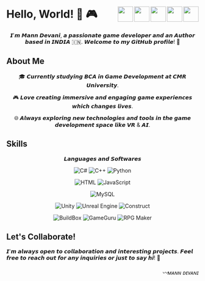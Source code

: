 # Hello, World! 👋 🎮  <a href="https://twitter.com/MannDevani"><img align="right" src="https://github.com/Mann763/Mann763/assets/39549934/ddfa73d9-62db-407e-a49a-de834a100e42" height="40" width="40"/></a> <a href="https://linkedin.com/in/mann-devani"><img align="right" src="https://github.com/Mann763/Mann763/assets/39549934/3931b1ab-47be-4566-8855-29e63b411f61" height="40" width="40"/></a> <a href="https://www.youtube.com/@manndevani3664" ><img align="right" src="https://github.com/Mann763/Mann763/assets/39549934/53978a40-643a-4c85-b644-8866fff2c229" height="40" width="40"/></a><a href="https://instagram.com/mann_devani"><img align="right" src="https://github.com/Mann763/Mann763/assets/39549934/ff6db6fd-c9cc-4e04-a4be-10e3ce172b27" height="40" width="40"/></a><a href="https://linktr.ee/mann_devani"><img align="right" src="https://github.com/Mann763/Mann763/assets/39549934/2e728cad-950b-4b61-8101-7acddaa6b9d0" height="40" width="40"/></a>


<p align="center"> 𝙄'𝙢 𝙈𝙖𝙣𝙣 𝘿𝙚𝙫𝙖𝙣𝙞, 𝙖 𝙥𝙖𝙨𝙨𝙞𝙤𝙣𝙖𝙩𝙚 𝙜𝙖𝙢𝙚 𝙙𝙚𝙫𝙚𝙡𝙤𝙥𝙚𝙧 𝙖𝙣𝙙 𝙖𝙣 𝘼𝙪𝙩𝙝𝙤𝙧 𝙗𝙖𝙨𝙚𝙙 𝙞𝙣 𝙄𝙉𝘿𝙄𝘼 🇮🇳. 𝙒𝙚𝙡𝙘𝙤𝙢𝙚 𝙩𝙤 𝙢𝙮 𝙂𝙞𝙩𝙃𝙪𝙗 𝙥𝙧𝙤𝙛𝙞𝙡𝙚! 🚀</p>

## About Me

<p align="center"> 🎓 𝘾𝙪𝙧𝙧𝙚𝙣𝙩𝙡𝙮 𝙨𝙩𝙪𝙙𝙮𝙞𝙣𝙜 𝘽𝘾𝘼 𝙞𝙣 𝙂𝙖𝙢𝙚 𝘿𝙚𝙫𝙚𝙡𝙤𝙥𝙢𝙚𝙣𝙩 𝙖𝙩 𝘾𝙈𝙍 𝙐𝙣𝙞𝙫𝙚𝙧𝙨𝙞𝙩𝙮. </p>
<p align="center"> 🎮 𝙇𝙤𝙫𝙚 𝙘𝙧𝙚𝙖𝙩𝙞𝙣𝙜 𝙞𝙢𝙢𝙚𝙧𝙨𝙞𝙫𝙚 𝙖𝙣𝙙 𝙚𝙣𝙜𝙖𝙜𝙞𝙣𝙜 𝙜𝙖𝙢𝙚 𝙚𝙭𝙥𝙚𝙧𝙞𝙚𝙣𝙘𝙚𝙨 𝙬𝙝𝙞𝙘𝙝 𝙘𝙝𝙖𝙣𝙜𝙚𝙨 𝙡𝙞𝙫𝙚𝙨. </p>
<p align="center"> 🌐 𝘼𝙡𝙬𝙖𝙮𝙨 𝙚𝙭𝙥𝙡𝙤𝙧𝙞𝙣𝙜 𝙣𝙚𝙬 𝙩𝙚𝙘𝙝𝙣𝙤𝙡𝙤𝙜𝙞𝙚𝙨 𝙖𝙣𝙙 𝙩𝙤𝙤𝙡𝙨 𝙞𝙣 𝙩𝙝𝙚 𝙜𝙖𝙢𝙚 𝙙𝙚𝙫𝙚𝙡𝙤𝙥𝙢𝙚𝙣𝙩 𝙨𝙥𝙖𝙘𝙚 𝙡𝙞𝙠𝙚 𝙑𝙍 & 𝘼𝙄. </p>

## Skills
<p align="center"> 𝙇𝙖𝙣𝙜𝙪𝙖𝙜𝙚𝙨 𝙖𝙣𝙙 𝙎𝙤𝙛𝙩𝙬𝙖𝙧𝙚𝙨 </p>
<p align="center">
  <img src="https://img.shields.io/badge/C%23-239120?style=for-the-badge&logo=c-sharp&logoColor=white" alt="C#">
  <img src="https://img.shields.io/badge/C%2B%2B-00599C?style=for-the-badge&logo=c%2B%2B&logoColor=white" alt="C++">
  <img src="https://img.shields.io/badge/Python-3776AB?style=for-the-badge&logo=python&logoColor=white" alt="Python">
</p>

<p align="center">
  <img src="https://img.shields.io/badge/HTML5-E34F26?style=for-the-badge&logo=html5&logoColor=white" alt="HTML">
  <img src="https://img.shields.io/badge/JavaScript-F7DF1E?style=for-the-badge&logo=javascript&logoColor=black" alt="JavaScript">
</p>

<p align="center">
  <img src="https://img.shields.io/badge/MySQL-4479A1?style=for-the-badge&logo=mysql&logoColor=white" alt="MySQL">

</p>

<p align="center">
  <img src="https://img.shields.io/badge/Unity-000000?style=for-the-badge&logo=unity&logoColor=white" alt="Unity">
  <img src="https://img.shields.io/badge/Unreal_Engine-313131?style=for-the-badge&logo=unreal-engine&logoColor=white" alt="Unreal Engine">
  <img src="https://img.shields.io/badge/Construct-0F111A?style=for-the-badge&logo=construct&logoColor=white" alt="Construct">
</p>

<p align="center">
  <img src="https://img.shields.io/badge/BuildBox-F29020?style=for-the-badge&logo=buildbox&logoColor=white" alt="BuildBox">
  <img src="https://img.shields.io/badge/GameGuru-31A2AC?style=for-the-badge&logo=gameguru&logoColor=white" alt="GameGuru">
  <img src="https://img.shields.io/badge/RPG_Maker-484D79?style=for-the-badge&logo=rpg-maker&logoColor=white" alt="RPG Maker">
</p>

## Let's Collaborate!

𝙄'𝙢 𝙖𝙡𝙬𝙖𝙮𝙨 𝙤𝙥𝙚𝙣 𝙩𝙤 𝙘𝙤𝙡𝙡𝙖𝙗𝙤𝙧𝙖𝙩𝙞𝙤𝙣 𝙖𝙣𝙙 𝙞𝙣𝙩𝙚𝙧𝙚𝙨𝙩𝙞𝙣𝙜 𝙥𝙧𝙤𝙟𝙚𝙘𝙩𝙨. 𝙁𝙚𝙚𝙡 𝙛𝙧𝙚𝙚 𝙩𝙤 𝙧𝙚𝙖𝙘𝙝 𝙤𝙪𝙩 𝙛𝙤𝙧 𝙖𝙣𝙮 𝙞𝙣𝙦𝙪𝙞𝙧𝙞𝙚𝙨 𝙤𝙧 𝙟𝙪𝙨𝙩 𝙩𝙤 𝙨𝙖𝙮 𝙝𝙞! 🚀

<h6> <p align="right"> 〰ᴍᴀɴɴ ᴅᴇᴠᴀɴɪ</p>
